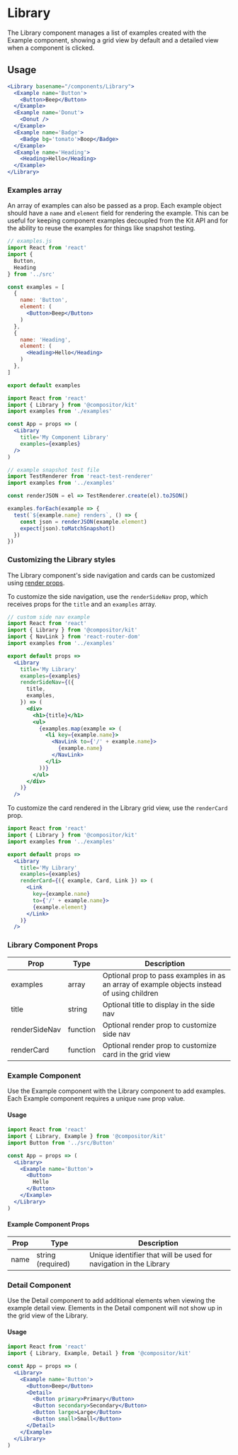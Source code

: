# Library

The Library component manages a list of examples created with the Example component,
showing a grid view by default and a detailed view when a component is clicked.

## Usage

```.jsx
<Library basename="/components/Library">
  <Example name='Button'>
    <Button>Beep</Button>
  </Example>
  <Example name='Donut'>
    <Donut />
  </Example>
  <Example name='Badge'>
    <Badge bg='tomato'>Boop</Badge>
  </Example>
  <Example name='Heading'>
    <Heading>Hello</Heading>
  </Example>
</Library>
```

### Examples array

An array of examples can also be passed as a prop.
Each example object should have a `name` and `element` field for rendering the example.
This can be useful for keeping component examples decoupled from the Kit API
and for the ability to reuse the examples for things like snapshot testing.

```jsx
// examples.js
import React from 'react'
import {
  Button,
  Heading
} from '../src'

const examples = [
  {
    name: 'Button',
    element: (
      <Button>Beep</Button>
    )
  },
  {
    name: 'Heading',
    element: (
      <Heading>Hello</Heading>
    )
  },
]

export default examples
```

```jsx
import React from 'react'
import { Library } from '@compositor/kit'
import examples from './examples'

const App = props => (
  <Library
    title='My Component Library'
    examples={examples}
  />
)
```

```jsx
// example snapshot test file
import TestRenderer from 'react-test-renderer'
import examples from '../examples'

const renderJSON = el => TestRenderer.create(el).toJSON()

examples.forEach(example => {
  test(`${example.name} renders`, () => {
    const json = renderJSON(example.element)
    expect(json).toMatchSnapshot()
  })
})
```

### Customizing the Library styles

The Library component's side navigation and cards can be customized using [render props][render-props].

To customize the side navigation, use the `renderSideNav` prop, which receives props for the `title` and an `examples` array.

```jsx
// custom side nav example
import React from 'react'
import { Library } from '@compositor/kit'
import { NavLink } from 'react-router-dom'
import examples from '../examples'

export default props =>
  <Library
    title='My Library'
    examples={examples}
    renderSideNav={({
      title,
      examples,
    }) => (
      <div>
        <h1>{title}</h1>
        <ul>
          {examples.map(example => (
            <li key={example.name}>
              <NavLink to={'/' + example.name}>
                {example.name}
              </NavLink>
            </li>
          ))}
        </ul>
      </div>
    )}
  />
```

To customize the card rendered in the Library grid view, use the `renderCard` prop.

```jsx
import React from 'react'
import { Library } from '@compositor/kit'
import examples from '../examples'

export default props =>
  <Library
    title='My Library'
    examples={examples}
    renderCard={({ example, Card, Link }) => (
      <Link
        key={example.name}
        to={'/' + example.name}>
        {example.element}
      </Link>
    )}
  />
```

### Library Component Props

Prop | Type | Description
---|---|---
examples | array | Optional prop to pass examples in as an array of example objects instead of using children
title | string | Optional title to display in the side nav
renderSideNav | function | Optional render prop to customize side nav
renderCard | function | Optional render prop to customize card in the grid view

### Example Component

Use the Example component with the Library component to add examples.
Each Example component requires a unique `name` prop value.

#### Usage

```jsx
import React from 'react'
import { Library, Example } from '@compositor/kit'
import Button from '../src/Button'

const App = props => (
  <Library>
    <Example name='Button'>
      <Button>
        Hello
      </Button>
    </Example>
  </Library>
)
```

#### Example Component Props

Prop | Type | Description
---|---|---
name | string (required) | Unique identifier that will be used for navigation in the Library

### Detail Component

Use the Detail component to add additional elements when viewing the example detail view. Elements in the Detail component will not show up in the grid view of the Library.

#### Usage

```jsx
import React from 'react'
import { Library, Example, Detail } from '@compositor/kit'

const App = props => (
  <Library>
    <Example name='Button'>
      <Button>Beep</Button>
      <Detail>
        <Button primary>Primary</Button>
        <Button secondary>Secondary</Button>
        <Button large>Large</Button>
        <Button small>Small</Button>
      </Detail>
    </Example>
  </Library>
)
```

[render-props]: https://reactjs.org/docs/render-props.html
